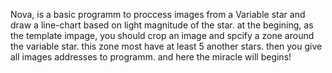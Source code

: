 Nova, is a basic programm to proccess images from a Variable star and draw a line-chart based on light magnitude of the star.
at the begining, as the template impage, you should crop an image and spcify a zone around the variable star. this zone most have at least 5 another stars.
then you give all images addresses to programm. and here the miracle will begins!
